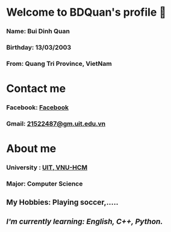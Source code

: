 
<p> <h1> Welcome to BDQuan's profile 👋</h1> </p>
<p> <h3> <b> Name: </b> Bui Dinh Quan </h3></p>
<p> <h3> <b> Birthday: </b> 13/03/2003 </h3></p>
<p> <h3> <b> From: </b> Quang Tri Province, VietNam </h3></p>
<p> <h1> Contact me </h1> </p>
<p> <h3> Facebook: <a href = "https://www.facebook.com/buidinhquan1303/" > Facebook </a></p>
<p> <h3> Gmail: <a href = "https://mail.google.com/mail/u/1/#inbox"> 21522487@gm.uit.edu.vn </a> </p>
<p> <h1> About me </h1></p>
<p> <h3> University : <a href ="https://en.uit.edu.vn/"> UIT, VNU-HCM </a> </p>
<p> <h3> <b> Major: Computer Science </p> 
<p> <h3> <b> My Hobbies: Playing soccer,.....</p>
<p> <h5> I'm currently learning: English, C++, Python. </h5></p>
